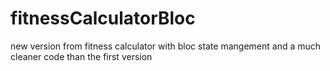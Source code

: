 # fitnessCalculatorBloc
new version from fitness calculator with bloc state mangement and a much cleaner code than the first version
